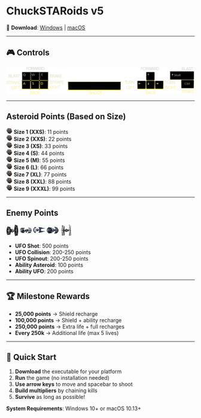 # ChuckSTARoids v5

🚀 **Download**: [Windows](https://github.com/justchuckofficial/ChuckSTARoids_v5/actions) | [macOS](https://github.com/justchuckofficial/ChuckSTARoids_v5/actions)

---

## 🎮 Controls

![Controls](controls.gif)

---

## Asteroid Points (Based on Size)
<img src="roid.gif" width="16" height="16"> **Size 1 (XXS)**: 11 points  
<img src="roid.gif" width="16" height="16"> **Size 2 (XXS)**: 22 points  
<img src="roid.gif" width="16" height="16"> **Size 3 (XS)**: 33 points  
<img src="roid.gif" width="16" height="16"> **Size 4 (S)**: 44 points  
<img src="roid.gif" width="16" height="16"> **Size 5 (M)**: 55 points  
<img src="roid.gif" width="16" height="16"> **Size 6 (L)**: 66 points  
<img src="roid.gif" width="16" height="16"> **Size 7 (XL)**: 77 points  
<img src="roid.gif" width="16" height="16"> **Size 8 (XXL)**: 88 points  
<img src="roid.gif" width="16" height="16"> **Size 9 (XXXL)**: 99 points

---

## Enemy Points
<img src="tie.gif" width="32" height="32"> <img src="tieb.gif" width="32" height="32"> <img src="tiei.gif" width="32" height="32"> <img src="tiea.gif" width="32" height="32"> <img src="tiefo.gif" width="32" height="32">

- **UFO Shot**: 500 points
- **UFO Collision**: 200-250 points
- **UFO Spinout**: 200-250 points
- **Ability Asteroid**: 100 points
- **Ability UFO**: 200 points

---

## 🏆 Milestone Rewards
- **25,000 points** → Shield recharge
- **100,000 points** → Shield + ability recharge
- **250,000 points** → Extra life + full recharges
- **Every 250k** → Additional life (max 5 lives)

---

## 🚀 Quick Start

1. **Download** the executable for your platform
2. **Run** the game (no installation needed)
3. **Use arrow keys** to move and spacebar to shoot
4. **Build multipliers** by chaining kills
5. **Survive** as long as possible!

**System Requirements**: Windows 10+ or macOS 10.13+
